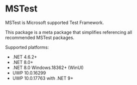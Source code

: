 # MSTest

MSTest is Microsoft supported Test Framework.

This package is a meta package that simplifies referencing all recommended MSTest packages.

Supported platforms:

- .NET 4.6.2+
- .NET 8.0+
- .NET 8.0 Windows.18362+ (WinUI)
- UWP 10.0.16299
- UWP 10.0.17763 with .NET 9+
